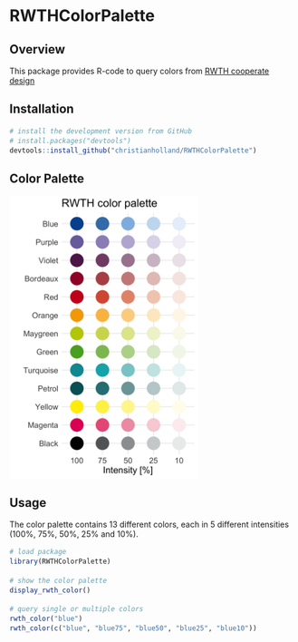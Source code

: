 # RWTHColorPalette

## Overview
This package provides R-code to query colors from [RWTH cooperate design](http://www9.rwth-aachen.de/global/show_document.asp?id=aaaaaaaaaadpbhq)

## Installation
```r
# install the development version from GitHub
# install.packages("devtools")
devtools::install_github("christianholland/RWTHColorPalette")
```

## Color Palette
<a href='https:/tidyverse.tidyverse.org'><img src='man/figures/rwth_color_palette.png' align="center" height="500" /></a>

## Usage
The color palette contains 13 different colors, each in 5 different intensities (100%, 75%, 50%, 25% and 10%). 
```r
# load package
library(RWTHColorPalette)

# show the color palette
display_rwth_color()

# query single or multiple colors
rwth_color("blue")
rwth_color(c("blue", "blue75", "blue50", "blue25", "blue10"))
```
